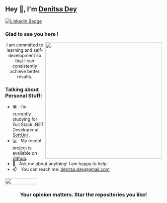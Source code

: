 
## Hey 👋, I'm [Denitsa Dey](https://github.com/DenitsaDey/)


[![Linkedin Badge](https://img.shields.io/badge/-LinkedIn-0e76a8?style=flat-square&logo=Linkedin&logoColor=white)](https://linkedin.com/in/denitsa-dey)


### Glad to see you here&nbsp;!



<img align="right" width="375" alt=""  src="https://media.giphy.com/media/L1R1tvI9svkIWwpVYr/giphy.gif">
<div align="center">
I am committed to learning and self-development so that I can consistently achieve better results.
</div>



### Talking about Personal Stuff:

- 🛠 &nbsp; I’m currently studying for Full Stack .NET Developer at [SoftUni](https://softuni.bg/) .
- 💻 &nbsp; My recent project is available on [Github](https://github.com/DenitsaDey/My-Projects).
- 💬 &nbsp; Ask me about anything! I am happy to help.
- 📫 &nbsp; You can reach me: denitsa.dey@gmail.com

<img width="100" height="20" src="https://visitor-badge.glitch.me/badge?page_id=DenitsaDey&right_color=#FFB0A1">


<div align="center">

### Your opinion matters. Star the repositories you like!

</div>
